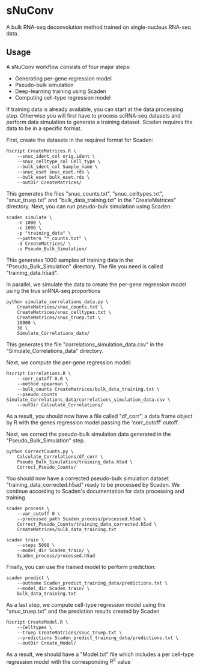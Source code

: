 
# sNuConv

A bulk RNA-seq deconvolution method trained on single-nucleus RNA-seq data.
## Usage
A sNuConv workflow consists of four major steps:
* Generating per-gene regression model
* Pseudo-bulk simulation
* Deep-learning training using Scaden
* Computing cell-type regression model

If training data is already available, you can start at the data processing step. Otherwise you will first have to process scRNA-seq datasets and perform data simulation to generate a training dataset.
Scaden requires the data to be in a specific format.

First, create the datasets in the required format for Scaden:

```
Rscript CreateMatrices.R \
	--snuc_ident_col orig.ident \
	--snuc_celltype_col Cell_type \
	--bulk_ident_col Sample_name \
	--snuc_eset snuc_eset.rds \
	--bulk_eset bulk_eset.rds \
	--outDir CreateMatrices/
```

This generates the files "snuc_counts.txt", "snuc_celltypes.txt", "snuc_truep.txt" and "bulk_data_training.txt" in the "CreateMatrices" directory. Next, you can run pseudo-bulk simulation using Scaden:
```
scaden simulate \
	-n 1000 \
	-c 1000 \
	-p "training_data" \
	--pattern "*_counts.txt" \
	-d CreateMatrices/ \
	-o Pseudo_Bulk_Simulation/
```
This generates 1000 samples of training data in the "Pseudo_Bulk_Simulation" directory. The file you need is called "training_data.h5ad".

In parallel, we simulate the data to create the per-gene regression model using the true snRNA-seq proportions
```
python simulate_correlations_data.py \
    CreateMatrices/snuc_counts.txt \
	CreateMatrices/snuc_celltypes.txt \
    CreateMatrices/snuc_truep.txt \
    10000 \
	30 \
	Simulate_Correlations_data/
```
This generates the file "correlations_simulation_data.csv" in the "Simulate_Correlations_data" directory.

Next, we compute the per-gene regression model:
```
Rscript Correlations.R \
	--corr_cutoff 0.6 \
	--method spearman \
	--bulk_counts CreateMatrices/bulk_data_training.txt \
	--pseudo_counts Simulate_Correlations_data/correlations_simulation_data.csv \
	--outDir Calculate_Correlations/
```
As a result, you should now have a file called "df_corr", a data frame object by R with the genes regression model passing the 'corr_cutoff' cutoff.

Next, we correct the pseudo-bulk simulation data generated in the "Pseudo_Bulk_Simulation" step.
```
python CorrectCounts.py \
	Calculate_Correlations/df_corr \
	Pseudo_Bulk_Simulation/training_data.h5ad \
	Correct_Pseudo_Counts/
```
You should now have a corrected pseudo-bulk simulation dataset "training_data_corrected.h5ad" ready to be processed by Scaden.
We continue according to Scaden's documentation for data processing and training
```
scaden process \
	--var_cutoff 0 \
	--processed_path Scaden_process/processed.h5ad \
	Correct_Pseudo_Counts/training_data_corrected.h5ad \
	CreateMatrices/bulk_data_training.txt
```
```
scaden train \
	--steps 5000 \
    --model_dir Scaden_train/ \
	Scaden_process/processed.h5ad
```
Finally, you can use the trained model to perform prediction:
```
scaden predict \
	--outname Scaden_predict_training_data/predictions.txt \
	--model_dir Scaden_train/ \
	bulk_data_training.txt
```

As a last step, we compute cell-type regression model using the "snuc_truep.txt" and the prediction results created by Scaden
```
Rscript CreateModel.R \
	--Celltypes \
	--truep CreateMatrices/snuc_truep.txt \
	--predictions Scaden_predict_training_data/predictions.txt \
	--outDir Create_Model/
```
As a result, we should have a "Model.txt" file which includes a per cell-type regression model with the corresponding $R^2$ value

